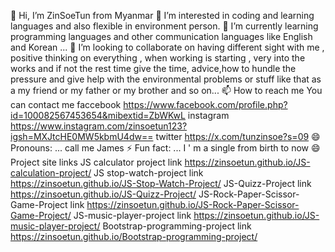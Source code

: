 👋 Hi, I’m ZinSoeTun from Myanmar
👀 I’m interested in coding and learning languages and also flexible in environment person.
🌱 I’m currently learning programming languages and other communication languages like English and Korean ...
💞️ I’m looking to collaborate on having different sight with me , positive thinking on everything , when working is starting , very into the works and if not the rest time give the time, advice,how to hundle the pressure and give help with the environmental problems or stuff like that as a my friend or my father or my brother and so on...
📫 How to reach me You can contact me faccebook https://www.facebook.com/profile.php?id=100082567453654&mibextid=ZbWKwL instagram https://www.instagram.com/zinsoetun123?igsh=MXJtcHE0MW5kbmU4dw== twitter https://x.com/tunzinsoe?s=09
😄 Pronouns: ... call me James
⚡ Fun fact: ... I ' m a single from birth to now 😄
Project site links
JS calculator project link https://zinsoetun.github.io/JS-calculation-project/
JS stop-watch-project link https://zinsoetun.github.io/JS-Stop-Watch-Project/
JS-Quizz-Project link https://zinsoetun.github.io/JS-Quizz-Project/
JS-Rock-Paper-Scissor-Game-Project link https://zinsoetun.github.io/JS-Rock-Paper-Scissor-Game-Project/
JS-music-player-project link https://zinsoetun.github.io/JS-music-player-project/
Bootstrap-programming-project link https://zinsoetun.github.io/Bootstrap-programming-project/
